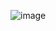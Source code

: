  ![image](https://github.com/manbf8/996.ICU/blob/e22e51084b79008f98dede3edec578eb2e732a2c/blacklist/img/iot10086.jpg)